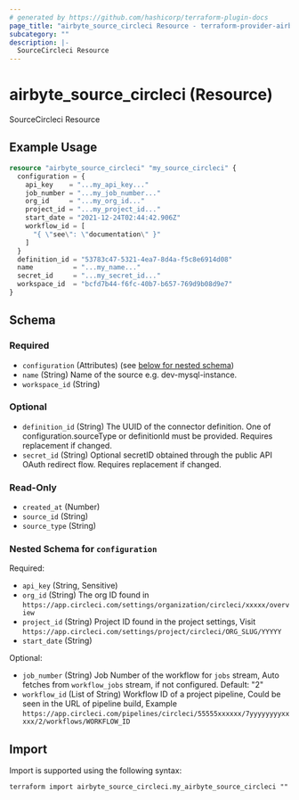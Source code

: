 ```yaml
---
# generated by https://github.com/hashicorp/terraform-plugin-docs
page_title: "airbyte_source_circleci Resource - terraform-provider-airbyte"
subcategory: ""
description: |-
  SourceCircleci Resource
---
```


# airbyte_source_circleci (Resource)

SourceCircleci Resource

## Example Usage

```terraform
resource "airbyte_source_circleci" "my_source_circleci" {
  configuration = {
    api_key    = "...my_api_key..."
    job_number = "...my_job_number..."
    org_id     = "...my_org_id..."
    project_id = "...my_project_id..."
    start_date = "2021-12-24T02:44:42.906Z"
    workflow_id = [
      "{ \"see\": \"documentation\" }"
    ]
  }
  definition_id = "53783c47-5321-4ea7-8d4a-f5c8e6914d08"
  name          = "...my_name..."
  secret_id     = "...my_secret_id..."
  workspace_id  = "bcfd7b44-f6fc-40b7-b657-769d9b08d9e7"
}
```

<!-- schema generated by tfplugindocs -->
## Schema

### Required

- `configuration` (Attributes) (see [below for nested schema](#nestedatt--configuration))
- `name` (String) Name of the source e.g. dev-mysql-instance.
- `workspace_id` (String)

### Optional

- `definition_id` (String) The UUID of the connector definition. One of configuration.sourceType or definitionId must be provided. Requires replacement if changed.
- `secret_id` (String) Optional secretID obtained through the public API OAuth redirect flow. Requires replacement if changed.

### Read-Only

- `created_at` (Number)
- `source_id` (String)
- `source_type` (String)

<a id="nestedatt--configuration"></a>
### Nested Schema for `configuration`

Required:

- `api_key` (String, Sensitive)
- `org_id` (String) The org ID found in `https://app.circleci.com/settings/organization/circleci/xxxxx/overview`
- `project_id` (String) Project ID found in the project settings, Visit `https://app.circleci.com/settings/project/circleci/ORG_SLUG/YYYYY`
- `start_date` (String)

Optional:

- `job_number` (String) Job Number of the workflow for `jobs` stream, Auto fetches from `workflow_jobs` stream, if not configured. Default: "2"
- `workflow_id` (List of String) Workflow ID of a project pipeline, Could be seen in the URL of pipeline build, Example `https://app.circleci.com/pipelines/circleci/55555xxxxxx/7yyyyyyyyxxxxx/2/workflows/WORKFLOW_ID`

## Import

Import is supported using the following syntax:

```shell
terraform import airbyte_source_circleci.my_airbyte_source_circleci ""
```
